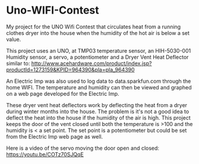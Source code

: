 # Uno-WIFI-Contest
My project for the UNO Wifi Contest that circulates heat from a running clothes dryer into the house when the humidity of the hot air is 
below a set value.

This project uses an UNO, at TMP03 temperature sensor, an HIH-5030-001 Humidity sensor, a servo, a potentiometer and a 
Dryer Vent Heat Deflector similar to:
http://www.acehardware.com/product/index.jsp?productId=1273159&KPID=964390&pla=pla_964390

An Electric Imp was also used to log data to data.sparkfun.com through the home WIFI.  The temperature and humidity can then be viewed and graphed 
on a web page developed for the Electric Imp.

These dryer vent heat deflectors work by deflecting the heat from a dryer during winter months into the house.  The problem is it's not a 
good idea to deflect the heat into the house if the humidity of the air is high.  This project keeps the door of the vent closed until 
both the temperature is >100 and the humidity is < a set point.  The set point is a potentiometer but could be set from the Electric
Imp web page as well.

Here is a video of the servo moving the door open and closed:
https://youtu.be/COTz70SJQqE

